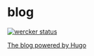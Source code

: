 # blog

[![wercker status](https://app.wercker.com/status/f99dbfae5e6a29904317070fd17f0625/m "wercker status")](https://app.wercker.com/project/bykey/f99dbfae5e6a29904317070fd17f0625)

[The blog powered by Hugo](https://dceoy.github.io/blog/)
